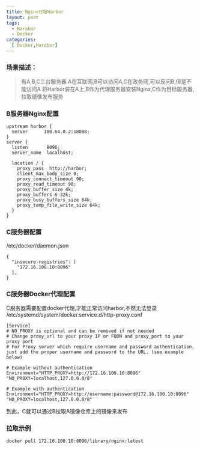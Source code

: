 ```yaml
---
title: Nginx代理Harbor
layout: post
tags:
  - Harobor
  - Docker
categories:
  [ Docker,Harobor]
---
```


### 场景描述：

> 有A,B,C三台服务器 A在互联网,B可以访问A,C在政务网,可以反问B,但是不能访问A
> 将Harbor装在A上,B作为代理服务器安装Nginx,C作为目标服务器,拉取镜像发布服务

### B服务器Nginx配置

```shell
upstream harbor {
  server      100.64.0.2:18088;
}
server {
  listen       8096;
  server_name  localhost;

  location / {
    proxy_pass  http://harbor;
    client_max_body_size 0;
    proxy_connect_timeout 90;
    proxy_read_timeout 90;
    proxy_buffer_size 4k;
    proxy_buffers 6 32k;
    proxy_busy_buffers_size 64k;
    proxy_temp_file_write_size 64k;
  }
}
```

### C服务器配置

/etc/docker/daemon.json

```shell
{
  "insecure-registries": [
    "172.16.100.10:8096"
  ],
}
```

### C服务器Docker代理配置

C服务器需要配置docker代理,才能正常访问harbor,不然无法登录
/etc/systemd/system/docker.service.d/http-proxy.conf

```shell
[Service]
# NO_PROXY is optional and can be removed if not needed
# Change proxy_url to your proxy IP or FQDN and proxy_port to your proxy port
# For Proxy server which require username and password authentication, just add the proper username and password to the URL. (see example below)

# Example without authentication
Environment="HTTP_PROXY=http://172.16.100.10:8096" "NO_PROXY=localhost,127.0.0.0/8"

# Example with authentication
Environment="HTTP_PROXY=http://username:password@172.16.100.10:8096" "NO_PROXY=localhost,127.0.0.0/8"
```

到此，C就可以通过B拉取A镜像仓库上的镜像来发布

### 拉取示例

```shell
docker pull 172.16.100.10:8096/library/nginx:latest
```